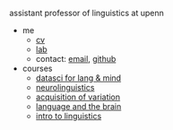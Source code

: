 assistant professor of linguistics at upenn

- me
  - [cv](katie-cv-dec2024.pdf)
  - [lab](https://www.childlanglab.com/)
  - contact: [email](mailto:kschuler@sas.upenn.edu), [github](https://github.com/kschuler)
- courses
  - [datasci for lang & mind](/datasci)
  - [neurolinguistics](/neuroling)
  - [acquisition of variation](/ling607)
  - [language and the brain](/ling104)
  - [intro to linguistics](/ling001)

